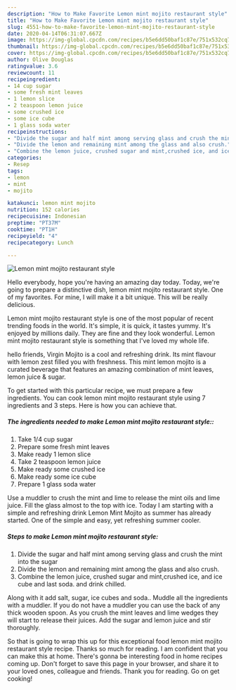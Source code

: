 ```yaml
---
description: "How to Make Favorite Lemon mint mojito restaurant style"
title: "How to Make Favorite Lemon mint mojito restaurant style"
slug: 4551-how-to-make-favorite-lemon-mint-mojito-restaurant-style
date: 2020-04-14T06:31:07.667Z
image: https://img-global.cpcdn.com/recipes/b5e6dd50baf1c87e/751x532cq70/lemon-mint-mojito-restaurant-style-recipe-main-photo.jpg
thumbnail: https://img-global.cpcdn.com/recipes/b5e6dd50baf1c87e/751x532cq70/lemon-mint-mojito-restaurant-style-recipe-main-photo.jpg
cover: https://img-global.cpcdn.com/recipes/b5e6dd50baf1c87e/751x532cq70/lemon-mint-mojito-restaurant-style-recipe-main-photo.jpg
author: Olive Douglas
ratingvalue: 3.6
reviewcount: 11
recipeingredient:
- 14 cup sugar
- some fresh mint leaves
- 1 lemon slice
- 2 teaspoon lemon juice
- some crushed ice
- some ice cube
- 1 glass soda water
recipeinstructions:
- "Divide the sugar and half mint among serving glass and crush the mint into the sugar"
- "Divide the lemon and remaining mint among the glass and also crush."
- "Combine the lemon juice, crushed sugar and mint,crushed ice, and ice cube and last soda. and drink chilled."
categories:
- Resep
tags:
- lemon
- mint
- mojito

katakunci: lemon mint mojito
nutrition: 152 calories
recipecuisine: Indonesian
preptime: "PT37M"
cooktime: "PT1H"
recipeyield: "4"
recipecategory: Lunch

---
```



![Lemon mint mojito restaurant style](https://img-global.cpcdn.com/recipes/b5e6dd50baf1c87e/751x532cq70/lemon-mint-mojito-restaurant-style-recipe-main-photo.jpg)

Hello everybody, hope you're having an amazing day today. Today, we're going to prepare a distinctive dish, lemon mint mojito restaurant style. One of my favorites. For mine, I will make it a bit unique. This will be really delicious.

Lemon mint mojito restaurant style is one of the most popular of recent trending foods in the world. It's simple, it is quick, it tastes yummy. It's enjoyed by millions daily. They are fine and they look wonderful. Lemon mint mojito restaurant style is something that I've loved my whole life.

hello friends, Virgin Mojito is a cool and refreshing drink. Its mint flavour with lemon zest filled you with freshness. This mint lemon mojito is a curated beverage that features an amazing combination of mint leaves, lemon juice &amp; sugar.


To get started with this particular recipe, we must prepare a few ingredients. You can cook lemon mint mojito restaurant style using 7 ingredients and 3 steps. Here is how you can achieve that.

##### The ingredients needed to make Lemon mint mojito restaurant style::

1. Take 1/4 cup sugar
1. Prepare some fresh mint leaves
1. Make ready 1 lemon slice
1. Take 2 teaspoon lemon juice
1. Make ready some crushed ice
1. Make ready some ice cube
1. Prepare 1 glass soda water


Use a muddler to crush the mint and lime to release the mint oils and lime juice. Fill the glass almost to the top with ice. Today I am starting with a simple and refreshing drink Lemon Mint Mojito as summer has already started. One of the simple and easy, yet refreshing summer cooler. 

##### Steps to make Lemon mint mojito restaurant style:

1. Divide the sugar and half mint among serving glass and crush the mint into the sugar
1. Divide the lemon and remaining mint among the glass and also crush.
1. Combine the lemon juice, crushed sugar and mint,crushed ice, and ice cube and last soda. and drink chilled.


Along with it add salt, sugar, ice cubes and soda.. Muddle all the ingredients with a muddler. If you do not have a muddler you can use the back of any thick wooden spoon. As you crush the mint leaves and lime wedges they will start to release their juices. Add the sugar and lemon juice and stir thoroughly. 

So that is going to wrap this up for this exceptional food lemon mint mojito restaurant style recipe. Thanks so much for reading. I am confident that you can make this at home. There's gonna be interesting food in home recipes coming up. Don't forget to save this page in your browser, and share it to your loved ones, colleague and friends. Thank you for reading. Go on get cooking!
